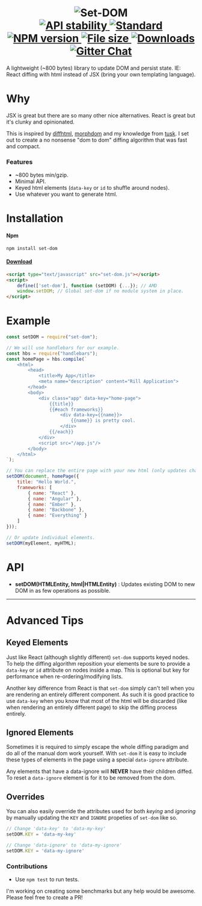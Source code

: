 <h1 align="center">
  <!-- Logo -->
  <img src="https://raw.githubusercontent.com/DylanPiercey/set-dom/master/logo.png" alt="Set-DOM"/>

  <br/>

  <!-- Stability -->
  <a href="https://nodejs.org/api/documentation.html#documentation_stability_index">
    <img src="https://img.shields.io/badge/stability-stable-brightgreen.svg?style=flat-square" alt="API stability"/>
  </a>
  <!-- Standard -->
  <a href="https://github.com/feross/standard">
    <img src="https://img.shields.io/badge/code%20style-standard-brightgreen.svg?style=flat-square" alt="Standard"/>
  </a>
  <!-- NPM version -->
  <a href="https://npmjs.org/package/set-dom">
    <img src="https://img.shields.io/npm/v/set-dom.svg?style=flat-square" alt="NPM version"/>
  </a>

  <!-- File size -->
  <a href="https://github.com/DylanPiercey/set-dom/blob/master/dist/set-dom.js">
    <img src="https://badge-size.herokuapp.com/DylanPiercey/set-dom/master/dist/set-dom.js?style=flat-square" alt="File size"/>
  </a>
  <!-- Downloads -->
  <a href="https://npmjs.org/package/set-dom">
    <img src="https://img.shields.io/npm/dm/set-dom.svg?style=flat-square" alt="Downloads"/>
  </a>
  <!-- Gitter chat -->
  <a href="https://gitter.im/DylanPiercey/set-dom">
    <img src="https://img.shields.io/gitter/room/DylanPiercey/set-dom.svg?style=flat-square" alt="Gitter Chat"/>
  </a>
</h1>

A lightweight (~800 bytes) library to update DOM and persist state.
IE: React diffing with html instead of JSX (bring your own templating language).

# Why
JSX is great but there are so many other nice alternatives.
React is great but it's clunky and opinionated.

This is inspired by [diffhtml](https://github.com/tbranyen/diffhtml), [morphdom](https://github.com/patrick-steele-idem/morphdom) and my knowledge from [tusk](https://github.com/DylanPiercey/tusk). I set out to create a no nonsense "dom to dom" diffing algorithm that was fast and compact.

### Features
* ~800 bytes min/gzip.
* Minimal API.
* Keyed html elements (`data-key` or `id` to shuffle around nodes).
* Use whatever you want to generate html.

# Installation

#### Npm
```console
npm install set-dom
```

#### [Download](https://raw.githubusercontent.com/DylanPiercey/set-dom/master/dist/set-dom.js)
```html
<script type="text/javascript" src="set-dom.js"></script>
<script>
    define(['set-dom'], function (setDOM) {...}); // AMD
    window.setDOM; // Global set-dom if no module system in place.
</script>
```

# Example


```javascript
const setDOM = require("set-dom");

// We will use handlebars for our example.
const hbs = require("handlebars");
const homePage = hbs.compile(`
    <html>
        <head>
            <title>My App</title>
            <meta name="description" content="Rill Application">
        </head>
        <body>
            <div class="app" data-key="home-page">
                {{title}}
                {{#each frameworks}}
                    <div data-key={{name}}>
                        {{name}} is pretty cool.
                    </div>
                {{/each}}
            </div>
            <script src="/app.js"/>
        </body>
    </html>
`);

// You can replace the entire page with your new html (only updates changed elements).
setDOM(document, homePage({
    title: "Hello World.",
    frameworks: [
        { name: "React" },
        { name: "Angular" },
        { name: "Ember" },
        { name: "Backbone" },
        { name: "Everything" }
    ]
}));

// Or update individual elements.
setDOM(myElement, myHTML);
```

# API
+ **setDOM(HTMLEntity, html|HTMLEntity)** : Updates existing DOM to new DOM in as few operations as possible.

---

# Advanced Tips

## Keyed Elements
Just like React (although slightly different) `set-dom` supports keyed nodes.
To help the diffing algorithm reposition your elements be sure to provide a `data-key` or `id` attribute on nodes inside a map. This is optional but key for performance when re-ordering/modifying lists.

Another key difference from React is that `set-dom` simply can't tell when you are rendering an entirely different component. As such it is good practice to use `data-key` when you know that most of the html will be discarded (like when rendering an entirely different page) to skip the diffing process entirely.

## Ignored Elements
Sometimes it is required to simply escape the whole diffing paradigm and do all of the manual dom work yourself. With `set-dom` it is easy to include these types of elements in the page using a special `data-ignore` attribute.

Any elements that have a data-ignore will **NEVER** have their children diffed. To reset a `data-ignore` element is for it to be removed from the dom.

## Overrides
You can also easily override the attributes used for both *keying* and *ignoring* by manually updating the `KEY` and `IGNORE` propeties of `set-dom` like so.

```js
// Change 'data-key' to 'data-my-key'
setDOM.KEY = 'data-my-key'

// Change 'data-ignore' to 'data-my-ignore'
setDOM.KEY = 'data-my-ignore'
```

### Contributions

* Use `npm test` to run tests.

I'm working on creating some benchmarks but any help would be awesome.
Please feel free to create a PR!
